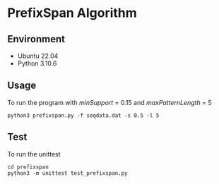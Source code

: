 PrefixSpan Algorithm
==========================================

Environment
-----

- Ubuntu 22.04
- Python 3.10.6

Usage
-----

To run the program with *minSupport* = 0.15 and *maxPatternLength* = 5

    python3 prefixspan.py -f seqdata.dat -s 0.5 -l 5

Test
-----

To run the unittest

    cd prefixspan
    python3 -m unittest test_prefixspan.py
